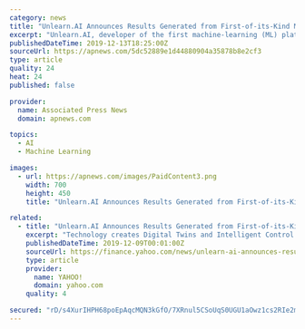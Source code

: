 ```yaml
---
category: news
title: "Unlearn.AI Announces Results Generated from First-of-its-Kind Machine Learning Platform to Accelerate Alzheimer’s Drug Development"
excerpt: "Unlearn.AI, developer of the first machine-learning (ML) platform that creates Digital Twins to populate Intelligent Control Arms in clinical studies, today presented results generated from the company’s latest Alzheimer’s disease model at the Clinical ..."
publishedDateTime: 2019-12-13T18:25:00Z
sourceUrl: https://apnews.com/5dc52889e1d44880904a35878b8e2cf3
type: article
quality: 24
heat: 24
published: false

provider:
  name: Associated Press News
  domain: apnews.com

topics:
  - AI
  - Machine Learning

images:
  - url: https://apnews.com/images/PaidContent3.png
    width: 700
    height: 450
    title: "Unlearn.AI Announces Results Generated from First-of-its-Kind Machine Learning Platform to Accelerate Alzheimer’s Drug Development"

related:
  - title: "Unlearn.AI Announces Results Generated from First-of-its-Kind Machine Learning Platform to Accelerate Alzheimer’s Drug Development"
    excerpt: "Technology creates Digital Twins and Intelligent Control Arms to reduce clinical trial timelines and improve confidence in trial results Unlearn.AI, developer of the first machine-learning (ML) platform that creates Digital Twins to populate Intelligent Control Arms in clinical studies, today presented results generated from the company’s ..."
    publishedDateTime: 2019-12-09T00:01:00Z
    sourceUrl: https://finance.yahoo.com/news/unlearn-ai-announces-results-generated-020000636.html
    type: article
    provider:
      name: YAHOO!
      domain: yahoo.com
    quality: 4

secured: "rD/s4XurIHPH68poEpAqcMQN3kGfO/7XRnul5CSoUqS0UGU1aOwz1cs2RIe2mMotXIDl5gYpJOg88ZpBNJYnV8ODCfA/AC5IfyexaAvXzVezzrXdWZm//7OWCSvp5Xoi7eP/ZAJpou+qrE4dBNld0570w/2fDvV2S5y1f2OdVTQcsPKfnqJ+ZNsmxRG++lZU9wKOqoUEngcBsoesAQb75fmHc/pfZ1HzTy8MrPzI4eAtOIgcllFL9B5RyztlC86OVykH9YST5yzQdnfXUg5kDA==;YFTh+Prw1vOWc1Lmu3m7KA=="
---
```


